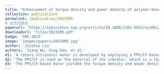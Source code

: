 ```yaml
---
title: "Enhancement of torque density and power density of polymer-based ultrasonic motors via flexible usage of anisotropy in elastic property"
collection: publications
permalink: /publication/2023SMS
# 论文的路径
paperurl: 'https://iopscience.iop.org/article/10.1088/1361-665X/acddb1/meta'
downloadurl: 'files/2023SMS.pdf'
badge: 'SMS-2023'
image: 'images/papers/2023SMS.jpg'
author: 'Jinshuo Liu'
authors: 'Jiang Wu, Xing Gao, et al.'
d1: 'A rotary ultrasonic motor is developed by employing a PPS/CF-based vibrator, which is driven by hybrid mode composed by the 3rd bending vibration in the θ axis and the 1st longitudinal vibration in the z axis.'
d2: 'The PPS/CF is used as the material of the vibrator, which is a low-density functional polymer with anisotropically elastic moduli. The vibrator's un-slotted thickness and the carbon fiber filling direction is crucial to the performance, where structural optimization is performed.'
d3: 'The PPS/CF-based motor yielded the torque density and power density of respectively 7.1 Nm·kg<sup>−1</sup> and 17.1 W·kg<sup>−1</sup>, exceeding the values of conventional polymer-based USMs.'
---
```


<!-- 这里写摘要 -->
